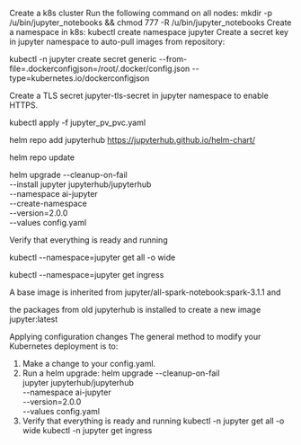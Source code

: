 Create a k8s cluster 
Run the following command on all nodes:
mkdir -p /u/bin/jupyter_notebooks && chmod 777 -R /u/bin/jupyter_notebooks
Create a namespace in k8s:
kubectl create namespace jupyter
Create a secret key in jupyter namespace to auto-pull images from repository:

kubectl -n jupyter create secret generic <key> --from-file=.dockerconfigjson=/root/.docker/config.json --type=kubernetes.io/dockerconfigjson

Create a TLS secret jupyter-tls-secret in jupyter namespace to enable HTTPS.

kubectl apply -f jupyter_pv_pvc.yaml

helm repo add jupyterhub https://jupyterhub.github.io/helm-chart/

helm repo update

helm upgrade --cleanup-on-fail \
  --install jupyter jupyterhub/jupyterhub \
  --namespace ai-jupyter \
  --create-namespace \
  --version=2.0.0 \
  --values config.yaml


Verify that everything is ready and running

kubectl --namespace=jupyter get all -o wide

kubectl --namespace=jupyter get ingress

A base image is inherited from jupyter/all-spark-notebook:spark-3.1.1 and 

the packages from old jupyterhub is installed to create a new image jupyter:latest

Applying configuration changes
The general method to modify your Kubernetes deployment is to:
1.	Make a change to your config.yaml.
2.	Run a helm upgrade:
helm upgrade --cleanup-on-fail \
   jupyter jupyterhub/jupyterhub \
  --namespace ai-jupyter \
  --version=2.0.0 \
  --values config.yaml
3.	Verify that everything is ready and running
kubectl -n jupyter get all -o wide
kubectl -n jupyter get ingress

